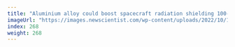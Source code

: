 ```yaml
---
title: "Aluminium alloy could boost spacecraft radiation shielding 100-fold"
imageUrl: "https://images.newscientist.com/wp-content/uploads/2022/10/19153608/SEI_129853305.jpg?width=600"
index: 268
weight: 268
---
```

